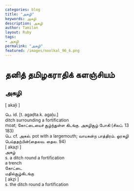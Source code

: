 ```yaml
---  
categories: blog  
title: "அகழி"
keywords: அகழி  
description: அகழி
author: Tamilan  
layout: Ruby  
tags:     
- அகழி
permalink: "அகழி"  
featured: /images/noolkal_96_6.png  
--- 
```

# தனித் தமிழகராதிக் களஞ்சியம்
## அகழி

[ akaḻi ]  
  
பெ. id. [t. agaḍta.k. agaḻu.]  
ditch surrounding a fortification  
moat; கோட்டையைச் சூழ்ந்துள்ள கிடங்கு. அகழிசூழ் போகி (சிலப். 13  
183)  
பெ. cf. அகல். pot with a largemouth; வாயகன்ற பாத்திரம். ஓரகழி பெய்ததற்பின்(தைலவ. தைல. 94)  
[ akaẕi ]  
அகழ்  
s. a ditch round a fortification  
a trench  
கோட்டை  
மதில்சூழ்கிடங்கு  
[ akẕi ]  
s. the ditch round a fortification